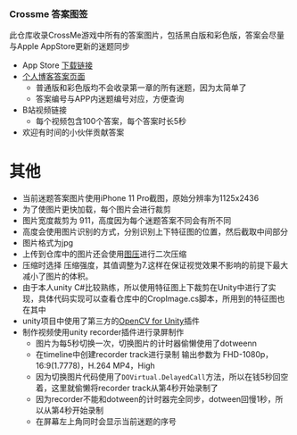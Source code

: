 ### Crossme 答案图签

此仓库收录CrossMe游戏中所有的答案图片，包括黑白版和彩色版，答案会尽量与Apple AppStore更新的迷题同步

- App Store [下载链接](https://apps.apple.com/us/app/nonograms-crossme/id574857255)
- [个人博客答案页面](https://arthur-delacroix.github.io/tags/Nonogram/)
  - 普通版和彩色版均不会收录第一章的所有迷题，因为太简单了
  - 答案编号与APP内迷题编号对应，方便查询
- B站视频链接
  - 每个视频包含100个答案，每个答案时长5秒
- 欢迎有时间的小伙伴贡献答案

# 其他
- 当前迷题答案图片使用iPhone 11 Pro截图，原始分辨率为1125x2436
- 为了使图片更快加载，每个图片会进行裁剪
- 图片宽度裁剪为 911，高度因为每个迷题答案不同会有所不同
- 高度会使用图片识别的方式，分别识别上下特征图的位置，然后截取中间部分
- 图片格式为jpg
- 上传到仓库中的图片还会使用[图压](https://soft.3dmgame.com/down/294557.html)进行二次压缩
- 压缩时选择 压缩强度，其值调整为7.这样在保证视觉效果不影响的前提下最大减小了图片的体积。
- 由于本人unity C#比较熟练，所以使用特征图上下裁剪在Unity中进行了实现，具体代码实现可以查看仓库中的CropImage.cs脚本，所用到的特征图也在其中
- unity项目中使用了第三方的[OpenCV for Unity](https://assetstore.unity.com/packages/tools/integration/opencv-for-unity-21088)插件
- 制作视频使用unity recorder插件进行录屏制作
  - 图片为每5秒切换一次，切换图片的计时器偷懒使用了dotweenn
  - 在timeline中创建recorder track进行录制 输出参数为 FHD-1080p，16:9(1.7778)，H.264 MP4，High
  - 因为切换图片代码使用了`DOVirtual.DelayedCall`方法，所以在钱5秒回空着，这里就偷懒将recorder track从第4秒开始录制了
  - 因为recorder不能和dotween的计时器完全同步，dotween回慢1秒，所以从第4秒开始录制
  - 在屏幕左上角同时会显示当前迷题的序号